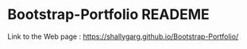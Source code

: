 # Bootstrap-Portfolio READEME

Link to the Web page : https://shallygarg.github.io/Bootstrap-Portfolio/
